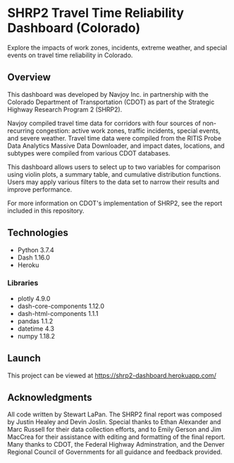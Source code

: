 # SHRP2 Travel Time Reliability Dashboard (Colorado)
Explore the impacts of work zones, incidents, extreme weather, and special events on travel time reliability in Colorado.

## Overview
This dashboard was developed by Navjoy Inc. in partnership with the Colorado Department of Transportation (CDOT) as part of the Strategic Highway Research Program 2 (SHRP2).

Navjoy compiled travel time data for corridors with four sources of non-recurring congestion: active work zones, traffic incidents, special events, and severe weather. Travel time data were compiled from the RITIS Probe Data Analytics Massive Data Downloader, and impact dates, locations, and subtypes were compiled from various CDOT databases.

This dashboard allows users to select up to two variables for comparison using violin plots, a summary table, and cumulative distribution functions. Users may apply various filters to the data set to narrow their results and improve performance. 

For more information on CDOT's implementation of SHRP2, see the report included in this repository. 
## Technologies
* Python 3.7.4
* Dash 1.16.0
* Heroku 
### Libraries
* plotly 4.9.0
* dash-core-components 1.12.0
* dash-html-components 1.1.1
* pandas 1.1.2
* datetime 4.3
* numpy 1.18.2

## Launch
This project can be viewed at https://shrp2-dashboard.herokuapp.com/

## Acknowledgments 
All code written by Stewart LaPan. The SHRP2 final report was composed by Justin Healey and Devin Joslin. Special thanks to Ethan Alexander and Marc Russell for their data collection efforts, and to Emily Gerson and Jim MacCrea for their assistance with editing and formatting of the final report. Many thanks to CDOT, the Federal Highway Adminstration, and the Denver Regional Council of Governments for all guidance and feedback provided.
